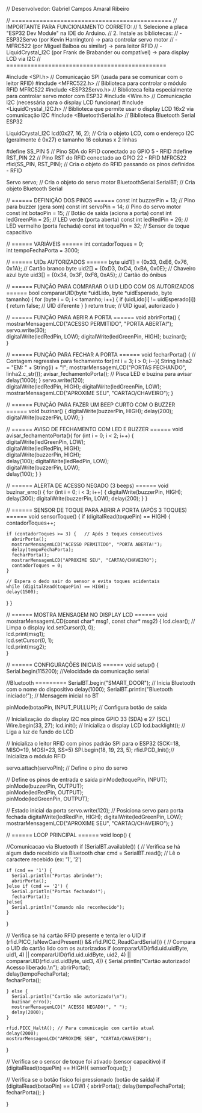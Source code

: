 // Desenvolvedor: Gabriel Campos Amaral Ribeiro

// ==============================================
// IMPORTANTE PARA FUNCIONAMENTO CORRETO:
// 1. Selecione a placa "ESP32 Dev Module" na IDE do Arduino.
// 2. Instale as bibliotecas:
//    - ESP32Servo (por Kevin Harrington) -> para controlar servo motor
//    - MFRC522 (por Miguel Balboa ou similar) -> para leitor RFID
//    - LiquidCrystal_I2C (por Frank de Brabander ou compatível) -> para display LCD via I2C
// ==============================================

#include <SPI.h>               // Comunicação SPI (usada para se comunicar com o leitor RFID)
#include <MFRC522.h>           // Biblioteca para controlar o módulo RFID MFRC522
#include <ESP32Servo.h>        // Biblioteca feita especialmente para controlar servo motor com ESP32
#include <Wire.h>              // Comunicação I2C (necessária para o display LCD funcionar)
#include <LiquidCrystal_I2C.h> // Biblioteca que permite usar o display LCD 16x2 via comunicação I2C
#include <BluetoothSerial.h>   // Biblioteca Bluetooth Serial ESP32

LiquidCrystal_I2C lcd(0x27, 16, 2); // Cria o objeto LCD, com o endereço I2C (geralmente é 0x27) e tamanho 16 colunas x 2 linhas

#define SS_PIN 5               // Pino SDA do RFID conectado ao GPIO 5 - RFID
#define RST_PIN 22             // Pino RST do RFID conectado ao GPIO 22 - RFID
MFRC522 rfid(SS_PIN, RST_PIN); // Cria o objeto do RFID passando os pinos definidos - RFID

Servo servo; // Cria o objeto do servo motor
BluetoothSerial SerialBT; // Cria objeto Bluetooth Serial


// ====== DEFINIÇÃO DOS PINOS ======
const int buzzerPin = 13;      // Pino para buzzer (gera som)
const int servoPin = 14;       // Pino do servo motor
const int botaoPin = 15;       // Botão de saída (aciona a porta)
const int ledGreenPin = 25;    // LED verde (porta aberta)
const int ledRedPin = 26;      // LED vermelho (porta fechada)
const int toquePin = 32;       // Sensor de toque capacitivo


// ====== VARIÁVEIS ======
int contadorToques = 0;         
int tempoFechaPorta = 3000;      


// ====== UIDs AUTORIZADOS ======
byte uid1[] = {0x33, 0xE6, 0x76, 0x1A};  // Cartão branco
byte uid2[] = {0xD3, 0xD4, 0xBA, 0x0E};  // Chaveiro azul
byte uid3[] = {0x34, 0x3F, 0xF8, 0xA5};  // Cartão do ônibus


// ====== FUNÇÃO PARA COMPARAR O UID LIDO COM OS AUTORIZADOS ======
bool compararUID(byte *uidLido, byte *uidEsperado, byte tamanho) {
  for (byte i = 0; i < tamanho; i++) {
    if (uidLido[i] != uidEsperado[i]) {
      return false;             // UID diferente
    }
  }
  return true;                  // UID igual, autorizado
}


// ====== FUNÇÃO PARA ABRIR A PORTA ======
void abrirPorta() {
  mostrarMensagemLCD("ACESSO PERMITIDO", "PORTA ABERTA!");
  servo.write(30);              
  digitalWrite(ledRedPin, LOW); 
  digitalWrite(ledGreenPin, HIGH); 
  buzinar();                  
}


// ====== FUNÇÃO PARA FECHAR A PORTA ======
void fecharPorta() {
  // Contagem regressiva para fechamento
  for(int i = 3; i > 0; i--){
    String linha2 = "EM: " + String(i) + "!";
    mostrarMensagemLCD("PORTAS FECHANDO", linha2.c_str());
    avisar_fechamentoPorta();  // Pisca LED e buzina para avisar
    delay(1000);
  }
  servo.write(120);             
  digitalWrite(ledRedPin, HIGH); 
  digitalWrite(ledGreenPin, LOW); 
  mostrarMensagemLCD("APROXIME SEU", "CARTAO/CHAVEIRO");
}


// ====== FUNÇÃO PARA FAZER UM BEEP CURTO COM O BUZZER ======
void buzinar() {
  digitalWrite(buzzerPin, HIGH);
  delay(200);
  digitalWrite(buzzerPin, LOW);
}


// ====== AVISO DE FECHAMENTO COM LED E BUZZER ======
void avisar_fechamentoPorta(){
  for (int i = 0; i < 2; i++) {
    digitalWrite(ledGreenPin, LOW);  
    digitalWrite(ledRedPin, HIGH);  
    digitalWrite(buzzerPin, HIGH);   
    delay(100);
    digitalWrite(ledRedPin, LOW);    
    digitalWrite(buzzerPin, LOW);    
    delay(100);
  }
}


// ====== ALERTA DE ACESSO NEGADO (3 beeps) ======
void buzinar_erro() {
  for (int i = 0; i < 3; i++) {
    digitalWrite(buzzerPin, HIGH);
    delay(300);
    digitalWrite(buzzerPin, LOW);
    delay(200);
  }
}


// ====== SENSOR DE TOQUE PARA ABRIR A PORTA (APÓS 3 TOQUES) ======
void sensorToque() {
  if (digitalRead(toquePin) == HIGH) {
    contadorToques++;           

    if (contadorToques >= 3) {   // Após 3 toques consecutivos
      abrirPorta();
      mostrarMensagemLCD("ACESSO PERMITIDO", "PORTA ABERTA!");
      delay(tempoFechaPorta);
      fecharPorta();
      mostrarMensagemLCD("APROXIME SEU", "CARTAO/CHAVEIRO");
      contadorToques = 0;        
    }

    // Espera o dedo sair do sensor e evita toques acidentais
    while (digitalRead(toquePin) == HIGH);
    delay(1500);  
  }
}


// ====== MOSTRA MENSAGEM NO DISPLAY LCD ======
void mostrarMensagemLCD(const char* msg1, const char* msg2) {
  lcd.clear();               // Limpa o display
  lcd.setCursor(0, 0);       
  lcd.print(msg1);           
  lcd.setCursor(0, 1);      
  lcd.print(msg2);           
}


// ====== CONFIGURAÇÕES INICIAIS ======
void setup() {
  Serial.begin(115200); //Velocidade da comunicação serial

  //Bluetooth =========
  SerialBT.begin("SMART_DOOR"); // Inicia Bluetooth com o nome do dispositivo
  delay(1000);
  SerialBT.println("Bluetooth iniciado!");  // Mensagem inicial no BT

  pinMode(botaoPin, INPUT_PULLUP);  // Configura botão de saida

  // Inicialização do display I2C nos pinos GPIO 33 (SDA) e 27 (SCL)
  Wire.begin(33, 27);
  lcd.init();  // Inicializa o display LCD
  lcd.backlight(); // Liga a luz de fundo do LCD

  // Inicializa o leitor RFID com pinos padrão SPI para o ESP32 (SCK=18, MISO=19, MOSI=23, SS=5)
  SPI.begin(18, 19, 23, 5); 
  rfid.PCD_Init();// Inicializa o módulo RFID

  servo.attach(servoPin); // Define o pino do servo

  // Define os pinos de entrada e saída
  pinMode(toquePin, INPUT);       
  pinMode(buzzerPin, OUTPUT);     
  pinMode(ledRedPin, OUTPUT);    
  pinMode(ledGreenPin, OUTPUT);  

  // Estado inicial da porta
  servo.write(120);  // Posiciona servo para porta fechada
  digitalWrite(ledRedPin, HIGH);
  digitalWrite(ledGreenPin, LOW);
  mostrarMensagemLCD("APROXIME SEU", "CARTAO/CHAVEIRO");
}


// ====== LOOP PRINCIPAL ======
void loop() {

  //Comunicacao via Bluetooth
  if (SerialBT.available()) {  // Verifica se há algum dado recebido via Bluetooth
    char cmd = SerialBT.read(); // Lê o caractere recebido (ex: '1', '2')

    if (cmd == '1') {
      Serial.println("Portas abrindo!");
      abrirPorta();
    }else if (cmd == '2') {
      Serial.println("Portas fechando!");
      fecharPorta();
    }else{
      Serial.println("Comando não reconhecido");
    }
  }

  // Verifica se há cartão RFID presente e tenta ler o UID
  if (rfid.PICC_IsNewCardPresent() && rfid.PICC_ReadCardSerial()) {
    // Compara o UID do cartão lido com os autorizados
    if (compararUID(rfid.uid.uidByte, uid1, 4) || compararUID(rfid.uid.uidByte, uid2, 4) || compararUID(rfid.uid.uidByte, uid3, 4)) {
      Serial.println("Cartão autorizado! Acesso liberado.\n");
      abrirPorta();              
      delay(tempoFechaPorta);               
      fecharPorta();              

    } else {
      Serial.println("Cartão não autorizado!\n");
      buzinar_erro();            
      mostrarMensagemLCD(" ACESSO NEGADO!", " ");
      delay(2000);
    }

    rfid.PICC_HaltA(); // Para comunicação com cartão atual
    delay(2000);
    mostrarMensagemLCD("APROXIME SEU", "CARTAO/CHAVEIRO");
  }

  // Verifica se o sensor de toque foi ativado (sensor capacitivo)
  if (digitalRead(toquePin) == HIGH){
    sensorToque();
  }

  // Verifica se o botão físico foi pressionado (botão de saída)
  if (digitalRead(botaoPin) == LOW) {
    abrirPorta();
    delay(tempoFechaPorta);
    fecharPorta();
  }

}
